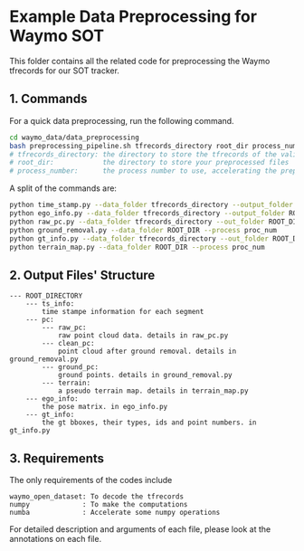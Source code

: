 # Example Data Preprocessing for Waymo SOT

This folder contains all the related code for preprocessing the Waymo tfrecords for our SOT tracker.

## 1. Commands

For a quick data preprocessing, run the following command.

```bash
cd waymo_data/data_preprocessing
bash preprocessing_pipeline.sh tfrecords_directory root_dir process_number
# tfrecords_directory: the directory to store the tfrecords of the validation sets of WOD
# root_dir:            the directory to store your preprocessed files
# process_number:      the process number to use, accelerating the preprocessing
```

A split of the commands are:

```bash
python time_stamp.py --data_folder tfrecords_directory --output_folder ROOT_DIR                  # the time stamp of each frame
python ego_info.py --data_folder tfrecords_directory --output_folder ROOT_DIR --process proc_num # the ego information (a 4-by-4 matrix) of each frame
python raw_pc.py --data_folder tfrecords_directory --out_folder ROOT_DIR --process proc_num      # the point cloud on each frame
python ground_removal.py --data_folder ROOT_DIR --process proc_num                               # remove the ground
python gt_info.py --data_folder tfrecords_directory --out_folder ROOT_DIR --process proc_num     # extract the gt bboxes information
python terrain_map.py --data_folder ROOT_DIR --process proc_num                                  # overlay the point cloud into a terrain map according to ego information
```

## 2. Output Files' Structure
```
--- ROOT_DIRECTORY
    --- ts_info:
        time stampe information for each segment
    --- pc:
        --- raw_pc:
            raw point cloud data. details in raw_pc.py
        --- clean_pc:
            point cloud after ground removal. details in ground_removal.py
        --- ground_pc:
            ground points. details in ground_removal.py
        --- terrain:
            a pseudo terrain map. details in terrain_map.py
    --- ego_info:
        the pose matrix. in ego_info.py
    --- gt_info:
        the gt bboxes, their types, ids and point numbers. in gt_info.py
```

## 3. Requirements

The only requirements of the codes include

```
waymo_open_dataset: To decode the tfrecords
numpy             : To make the computations
numba             : Accelerate some numpy operations
```
For detailed description and arguments of each file, please look at the annotations on each file.
